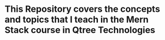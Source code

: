 # This Repository covers the concepts and topics that I teach in the Mern Stack course in Qtree Technologies
